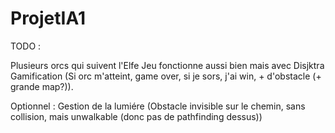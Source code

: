 # ProjetIA1

TODO :

Plusieurs orcs qui suivent l'Elfe
Jeu fonctionne aussi bien mais avec Disjktra
Gamification (Si orc m'atteint, game over, si je sors, j'ai win, + d'obstacle (+ grande map?)).

Optionnel : Gestion de la lumiére (Obstacle invisible sur le chemin, sans collision, mais unwalkable (donc pas de pathfinding dessus))